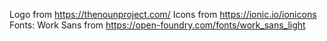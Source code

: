 
Logo from https://thenounproject.com/
Icons from https://ionic.io/ionicons
Fonts: Work Sans from https://open-foundry.com/fonts/work_sans_light